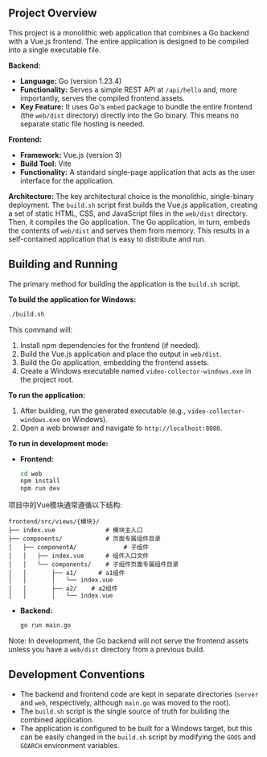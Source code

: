 ## Project Overview

This project is a monolithic web application that combines a Go backend with a Vue.js frontend. The entire application is designed to be compiled into a single executable file.

**Backend:**
- **Language:** Go (version 1.23.4)
- **Functionality:** Serves a simple REST API at `/api/hello` and, more importantly, serves the compiled frontend assets.
- **Key Feature:** It uses Go's `embed` package to bundle the entire frontend (the `web/dist` directory) directly into the Go binary. This means no separate static file hosting is needed.

**Frontend:**
- **Framework:** Vue.js (version 3)
- **Build Tool:** Vite
- **Functionality:** A standard single-page application that acts as the user interface for the application.

**Architecture:**
The key architectural choice is the monolithic, single-binary deployment. The `build.sh` script first builds the Vue.js application, creating a set of static HTML, CSS, and JavaScript files in the `web/dist` directory. Then, it compiles the Go application. The Go application, in turn, embeds the contents of `web/dist` and serves them from memory. This results in a self-contained application that is easy to distribute and run.

## Building and Running

The primary method for building the application is the `build.sh` script.

**To build the application for Windows:**
```bash
./build.sh
```
This command will:
1.  Install npm dependencies for the frontend (if needed).
2.  Build the Vue.js application and place the output in `web/dist`.
3.  Build the Go application, embedding the frontend assets.
4.  Create a Windows executable named `video-collector-windows.exe` in the project root.

**To run the application:**
1.  After building, run the generated executable (e.g., `video-collector-windows.exe` on Windows).
2.  Open a web browser and navigate to `http://localhost:8080`.

**To run in development mode:**
- **Frontend:**
  ```bash
  cd web
  npm install
  npm run dev
  ```

项目中的Vue模块通常遵循以下结构:
```
frontend/src/views/{模块}/
├── index.vue              # 模块主入口
├── components/            # 页面专属组件目录
│   ├── componentA/             # 子组件
│   │   ├── index.vue      # 组件入口文件
│   │   └── components/    # 子组件页面专属组件目录
│   │       ├── a1/      # a1组件
│   │       │   └── index.vue
│   │       ├── a2/    # a2组件
│   │       │   └── index.vue
```

- **Backend:**
  ```bash
  go run main.go
  ```
Note: In development, the Go backend will not serve the frontend assets unless you have a `web/dist` directory from a previous build.

## Development Conventions

- The backend and frontend code are kept in separate directories (`server` and `web`, respectively, although `main.go` was moved to the root).
- The `build.sh` script is the single source of truth for building the combined application.
- The application is configured to be built for a Windows target, but this can be easily changed in the `build.sh` script by modifying the `GOOS` and `GOARCH` environment variables.
